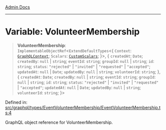 [Admin Docs](/)

***

# Variable: VolunteerMembership

> **VolunteerMembership**: `ImplementableObjectRef`\<`ExtendDefaultTypes`\<\{ `Context`: [`GraphQLContext`](../../../../context/type-aliases/GraphQLContext.md); `Scalars`: [`CustomScalars`](../../../../scalars/type-aliases/CustomScalars.md); \}\>, \{ `createdAt`: `Date`; `createdBy`: `null` \| `string`; `eventId`: `string`; `groupId`: `null` \| `string`; `id`: `string`; `status`: `"rejected"` \| `"invited"` \| `"requested"` \| `"accepted"`; `updatedAt`: `null` \| `Date`; `updatedBy`: `null` \| `string`; `volunteerId`: `string`; \}, \{ `createdAt`: `Date`; `createdBy`: `null` \| `string`; `eventId`: `string`; `groupId`: `null` \| `string`; `id`: `string`; `status`: `"rejected"` \| `"invited"` \| `"requested"` \| `"accepted"`; `updatedAt`: `null` \| `Date`; `updatedBy`: `null` \| `string`; `volunteerId`: `string`; \}\>

Defined in: [src/graphql/types/EventVolunteerMembership/EventVolunteerMembership.ts:4](https://github.com/Sourya07/talawa-api/blob/61a1911602b2f0aac7635e08ae2918f4f768e8ff/src/graphql/types/EventVolunteerMembership/EventVolunteerMembership.ts#L4)

GraphQL object reference for VolunteerMembership.
